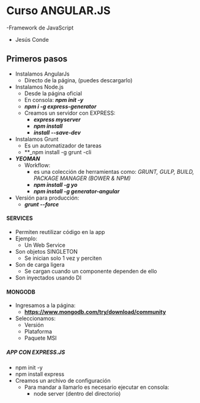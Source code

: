 # Curso ANGULAR.JS

-Framework de JavaScript

- Jesús Conde

## Primeros pasos

- Instalamos AngularJs
  - Directo de la página, (puedes descargarlo)
- Instalamos Node.js
  - Desde la página oficial
  - En consola: **_npm init -y_**
  - **_npm i -g express-generator_**
  - Creamos un servidor con EXPRESS:
    -  **_express myserver_**
    -  **_npm install_**
    -  **_install --save-dev_**
- Instalamos Grunt
  - Es un automatizador de tareas
  - **_npm install -g grunt -cli
- **_YEOMAN_**
  - Workflow: 
    - es una colección de herramientas como: _GRUNT, GULP, BUILD, PACKAGE MANAGER (BOWER & NPM)_
    - **_npm install -g yo_**
    - **_npm install -g generator-angular_**
- Versión para producción:
  - **_grunt --force_**

#### SERVICES

- Permiten reutilizar código en la app
- Ejemplo:
  - Un Web Service
- Son objetos SINGLETON
  - Se inician solo 1 vez y perciten
- Son de carga ligera
  - Se cargan cuando un componente dependen de ello
- Son inyectados usando DI

#### MONGODB

- Ingresamos a la página:
  - **https://www.mongodb.com/try/download/community**
- Seleccionamos:
  - Versión
  - Plataforma
  - Paquete MSI 

##### APP CON EXPRESS.JS

- npm init -y
- npm install express
- Creamos un archivo de configuración
  - Para mandar a llamarlo es necesario ejecutar en consola:
    - node server (dentro del directorio)